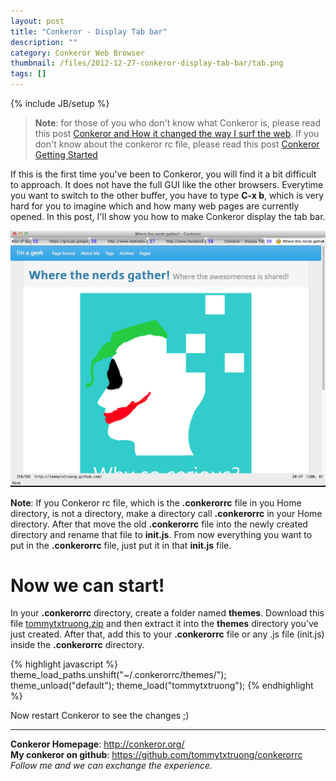 ```yaml
---
layout: post
title: "Conkeror - Display Tab bar"
description: ""
category: Conkeror Web Browser
thumbnail: /files/2012-12-27-conkeror-display-tab-bar/tab.png
tags: []
---
```

{% include JB/setup %}

> **Note**: for those of you who don't know what Conkeror is, please read this
> post
> [Conkeror and How it changed the way I surf the web](/2012/12/24/conkeror-and-how-it-changed-the-way-i-surf-the-web/).
> If you don't know about the conkeror rc file, please read this post
> [Conkeror Getting Started](/2012/12/25/conkeror---getting-started---part-2/)

If this is the first time you've been to Conkeror, you will find it a bit
difficult to approach. It does not have the full GUI like the other browsers.
Everytime you want to switch to the other buffer, you have to type **C-x b**,
which is very hard for you to imagine which and how many web pages are currently
opened. In this post, I'll show you how to make Conkeror display the tab bar.

![Conkeror Tab bar](/files/2012-12-27-conkeror-display-tab-bar/tab.png)

**Note**: If you Conkeror rc file, which is the **.conkerorrc** file in you Home
directory, is not a directory, make a directory call **.conkerorrc** in your
Home directory. After that move the old **.conkerorrc** file into the newly
created directory and rename that file to **init.js**. From now everything you
want to put in the **.conkerorrc** file, just put it in that **init.js** file.

# Now we can start!

In your **.conkerorrc** directory, create a folder named **themes**. Download
this file
[tommytxtruong.zip](/files/2012-12-27-conkeror-display-tab-bar/tommytxtruong.zip)
and then extract it into the **themes** directory you've just created. After
that, add this to your **.conkerorrc** file or any .js file (init.js) inside the
**.conkerorrc** directory.

{% highlight javascript %}
theme_load_paths.unshift("~/.conkerorrc/themes/");
theme_unload("default");
theme_load("tommytxtruong");
{% endhighlight %}

Now restart Conkeror to see the changes ;)

-----

**Conkeror Homepage**: <http://conkeror.org/>  
**My conkeror on github**: <https://github.com/tommytxtruong/conkerorrc>  
*Follow me and we can exchange the experience.*  

